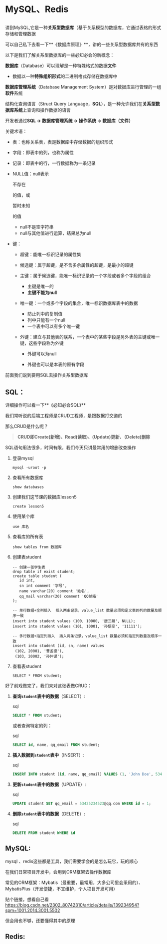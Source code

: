 # MySQL、Redis

## 

讲到MySQL,它是一种**关系型数据库**（基于关系模型的数据库，它通过表格的形式存储和管理数据

可以自己私下去看一下**《数据库原理》**，讲的一些关系型数据库共有的东西



以下是我们了解关系型数据库的一些必知必会的新概念：

**数据库**（Database）可以理解是一种特殊格式的数据**文件**

- 数据以一种**特殊组织形式**的二进制格式存储在数据库中

**数据库管理系统**（Database Management System）是对数据库进行管理的一组**软件**系统

结构化查询语言（Struct Query Language，**SQL**），是一种允许我们在**关系型数据库系统**上查询和操作数据的语言

开发者通过**SQL -> 数据库管理系统 -> 操作系统 -> 数据库（文件）**

关键术语：

- 表：也称关系表，表是数据库中存储数据的组织形式

- 字段：即表中的列，也称为属性

- 记录：即表中的行，一行数据称为一条记录

- NULL值：null表示

  不存在

  的值，或

  暂时未知

  的值

  - null不是空字符串
  - null与其他值进行运算，结果总为null

- 键：

  - 超键：能唯一标识记录的属性集

  - 候选键：属于超键，是不含多余属性的超键，是最小的超键

  - 主键：属于候选键，能唯一标识记录的一个字段或者多个字段的组合

    - 主键是唯一的
    - **主键不能为nul**l

  - 唯一键：一个或多个字段的集合，唯一标识数据库表中的数据

    - 防止列中的复制值
    - 列中只能有一个null
    - 一个表中可以有多个唯一键

  - 外键：建立与其他表的联系，一个表中的某些字段是另外表的主键或唯一键，这些字段称为外键

    - 外键可以为null

    - 外键也可以是本表的原有字段

      

前面我们说到要用SQL去操作关系型数据库

## SQL：

详细操作可以看一下**《必知必会SQL》**

我们常听说的后端工程师是CRUD工程师，是跟数据打交道的

那么CRUD是什么呢？

> **CRUD即Create(新增)、Read(读取)、(Update)更新、（Delete)删除**

SQL语句用法很多，时间有限，我们今天只讲最常用的增删改查操作

1. 登录mysql

   ```
   mysql -uroot -p
   ```

   

2. 查看所有数据库

   ```
   show databases
   ```

   

3. 创建我们这节课的数据库lesson5

   ```
   create lesson5
   ```

   

4. 使用某个库

   ```
   use 库名
   ```

   

5. 查看库的所有表

   ```
   show tables from 数据库
   ```

   

6. 创建表student

   ```
   -- 创建一张学生表
   drop table if exist student;
   create table student (
      id int,
      sn int comment '学号',
      name varchar(20) comment '姓名',
      qq_mail varchar(20) comment 'QQ邮箱'
   );
    
   -- 单行数据+全列插入  插入两条记录，value_list 数量必须和定义表的列的数量及顺序一致
   insert into student values (100, 10000, '唐三藏', NULL);
   insert into student values (101, 10001, '孙悟空', '11111');
    
   -- 多行数据+指定列插入  插入两条记录，value_list 数量必须和指定列数量及顺序一致
   insert into student (id, sn, name) values
    (102, 20001, '曹孟德'),
    (103, 20002, '孙仲谋');
   ```

7. 查看表student

   ```
   SELECT * FROM student;
   ```

好了前戏做完了，我们来对这张表做CRUD：

1. **查询`student`表中的数据**（SELECT）:

   sql

   ```sql
   SELECT * FROM student;
   ```

   或者查询特定的列：

   sql

   ```sql
   SELECT id, name, qq_email FROM student;
   ```

2. **插入数据到`student`表中**（INSERT）:

   sql

   ```sql
   INSERT INTO student (id, name, qq_email) VALUES (1, 'John Doe', 53425234523@qq.com);
   ```

3. **更新`student`表中的数据**（UPDATE）:

   sql

   ```sql
   UPDATE student SET qq_email = 53425234523@qq.com WHERE id = 1;
   ```

4. **删除`student`表中的数据**（DELETE）:

   sql

   ```sql
   DELETE FROM student WHERE id 
   ```





## MySQL:

mysql 、redis这些都是工具，我们需要学会的是怎么玩它，玩的顺心

在我们日常项目开发中，会用到ORM框架去操作数据库

常见的ORM框架：Mybatis（最重要，最常用，大多公司里会采用的）、MybatisPlus（开发便捷，不宜维护，个人项目开发可用）

贴个链接，想看自己看 https://blog.csdn.net/2302_80742310/article/details/139234954?spm=1001.2014.3001.5502



但会用也不够，还要懂得其中的原理





















## Redis:
